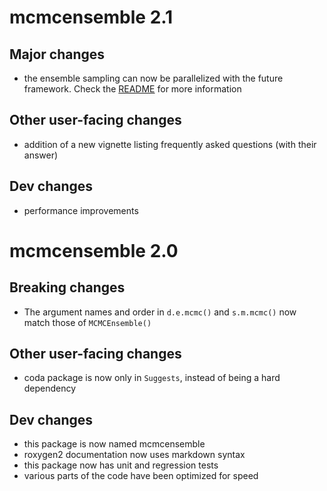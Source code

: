 # mcmcensemble 2.1

## Major changes

* the ensemble sampling can now be parallelized with the future framework. Check
the [README](https://bisaloo.github.io/mcmcensemble/) for more information

## Other user-facing changes

* addition of a new vignette listing frequently asked questions (with their
answer)

## Dev changes

* performance improvements

# mcmcensemble 2.0

## Breaking changes

* The argument names and order in `d.e.mcmc()` and `s.m.mcmc()` now match those
of `MCMCEnsemble()`

## Other user-facing changes

* coda package is now only in `Suggests`, instead of being a hard dependency

## Dev changes

* this package is now named mcmcensemble
* roxygen2 documentation now uses markdown syntax
* this package now has unit and regression tests
* various parts of the code have been optimized for speed
